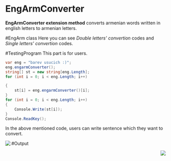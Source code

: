 
# **EngArmConverter**

**EngArmConverter extension method** converts armenian words written in english letters to armenian letters.

#EngArm class
Here you can see *Double letters' convertion* codes and *Single letters' convertion* codes.

#TestingProgram
This part is for users. 

```C#
var eng = "barev usucich :)";
eng.engarmConverter();
string[] st = new string[eng.Length];
for (int i = 0; i < eng.Length; i++)

{
    st[i] = eng.engarmConverter()[i];
}
for (int i = 0; i < eng.Length; i++)
{
    Console.Write(st[i]);
}
Console.ReadKey();
```
In the above mentioned code, users can write sentence which they want to convert.

#Output
<img src="https://cloud.githubusercontent.com/assets/24455176/22056353/2e05f326-dd79-11e6-89e8-b1a5d2de8778.png" align="left"  />
 
<img src="https://cloud.githubusercontent.com/assets/24455176/22056403/6a7d650a-dd79-11e6-9801-e50174523fbf.jpg" align="right"  />
